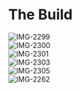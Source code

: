 # The Build
![IMG-2299](https://github.com/Hunter-Rohovit/Falcon9-Landing-Legs/assets/105554281/4df806b7-f50f-40ab-8807-6ef3cb786d2e) <br>
![IMG-2300](https://github.com/Hunter-Rohovit/Falcon9-Landing-Legs/assets/105554281/f7cb43dc-c0db-47bf-9d39-5817be13c919) <br>
![IMG-2301](https://github.com/Hunter-Rohovit/Falcon9-Landing-Legs/assets/105554281/e3e14aa9-51d7-49f2-ac86-bd3eb8cc608c) <br>
![IMG-2303](https://github.com/Hunter-Rohovit/Falcon9-Landing-Legs/assets/105554281/1be79196-a66b-4728-9f40-b1d2abb7a63f) <br>
![IMG-2305](https://github.com/Hunter-Rohovit/Falcon9-Landing-Legs/assets/105554281/3c274dc0-717d-40b6-978f-a4e24b3d1922) <br>
![IMG-2262](https://github.com/Hunter-Rohovit/Falcon9-Landing-Legs/assets/105554281/73b70c3d-f961-4fbc-bbb9-2fad8be0145a) <br>

